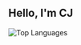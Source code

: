 ## Hello, I'm CJ

![Top Languages](https://github-readme-stats.vercel.app/api/top-langs/?username=Psycho-Octopus&layout=compact&theme=dark)
